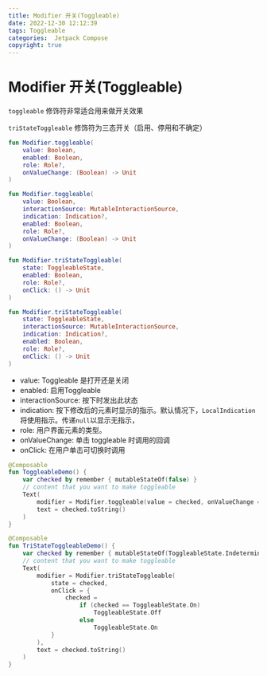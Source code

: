 ```yaml
---
title: Modifier 开关(Toggleable)
date: 2022-12-30 12:12:39
tags: Toggleable
categories:  Jetpack Compose
copyright: true
---
```


# Modifier 开关(Toggleable)

`toggleable` 修饰符非常适合用来做开关效果

`triStateToggleable` 修饰符为三态开关（启用、停用和不确定）

```kotlin
fun Modifier.toggleable(
    value: Boolean,
    enabled: Boolean,
    role: Role?,
    onValueChange: (Boolean) -> Unit
)

fun Modifier.toggleable(
    value: Boolean,
    interactionSource: MutableInteractionSource,
    indication: Indication?,
    enabled: Boolean,
    role: Role?,
    onValueChange: (Boolean) -> Unit
)

fun Modifier.triStateToggleable(
    state: ToggleableState,
    enabled: Boolean,
    role: Role?,
    onClick: () -> Unit
)

fun Modifier.triStateToggleable(
    state: ToggleableState,
    interactionSource: MutableInteractionSource,
    indication: Indication?,
    enabled: Boolean,
    role: Role?,
    onClick: () -> Unit
)
```

- value: Toggleable 是打开还是关闭
- enabled: 启用Toggleable 
- interactionSource: 按下时发出此状态
- indication: 按下修改后的元素时显示的指示。默认情况下，`LocalIndication`将使用指示。传递`null`以显示无指示，
- role: 用户界面元素的类型。
- onValueChange: 单击 toggleable 时调用的回调
- onClick: 在用户单击可切换时调用

```kotlin
@Composable
fun ToggleableDemo() {
    var checked by remember { mutableStateOf(false) }
    // content that you want to make toggleable
    Text(
        modifier = Modifier.toggleable(value = checked, onValueChange = { checked = it }),
        text = checked.toString()
    )
}

@Composable
fun TriStateToggleableDemo() {
    var checked by remember { mutableStateOf(ToggleableState.Indeterminate) }
    // content that you want to make toggleable
    Text(
        modifier = Modifier.triStateToggleable(
            state = checked,
            onClick = {
                checked =
                    if (checked == ToggleableState.On)
                        ToggleableState.Off
                    else
                        ToggleableState.On
            }
        ),
        text = checked.toString()
    )
}
```

